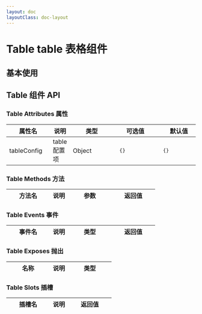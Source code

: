 ```yaml
---
layout: doc
layoutClass: doc-layout
---
```


# Table table 表格组件

## 基本使用

<preview path="../demos/table/table-1.vue" title="基本使用" description=" "></preview>

## Table 组件 API

### Table Attributes 属性

| <div style="width: 100px">属性名</div> | 说明         | <div style="width: 100px">类型</div> | <div style="width: 100px">可选值</div> | <div style="width: 100px">默认值</div> |
| -------------------------------------- | ------------ | ------------------------------------ | -------------------------------------- | -------------------------------------- |
| tableConfig                            | table 配置项 | Object                               | <pre> {} </pre>                        | <pre> {}</pre>                         |

### Table Methods 方法

| <div style="width: 100px">方法名</div> | 说明 | <div style="width: 100px">参数</div> | <div style="width: 100px">返回值</div> |
| -------------------------------------- | ---- | ------------------------------------ | -------------------------------------- |

### Table Events 事件

| <div style="width: 100px">事件名</div> | 说明 | <div style="width: 100px">类型</div> | <div style="width: 100px">返回值</div> |
| -------------------------------------- | ---- | ------------------------------------ | -------------------------------------- |

### Table Exposes 抛出

| <div style="width: 100px">名称</div> | 说明 | <div style="width: 100px">类型</div> |
| ------------------------------------ | ---- | ------------------------------------ |

### Table Slots 插槽

| <div style="width: 100px">插槽名</div> | 说明 | <div style="width: 100px">返回值</div> |
| -------------------------------------- | ---- | -------------------------------------- |
